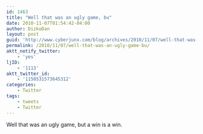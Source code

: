 ```yaml
---
id: 1463
title: "Well that was an ugly game, bu"
date: 2010-11-07T01:54:42-04:00
author: DizkoDan
layout: post
guid: 'http://www.cyberjunx.com/blog/archives/2010/11/07/well-that-was-an-ugly-game-bu/'
permalink: /2010/11/07/well-that-was-an-ugly-game-bu/
aktt_notify_twitter:
    - 'yes'
ljID:
    - '1113'
aktt_twitter_id:
    - '1150531573645312'
categories:
    - Twitter
tags:
    - tweets
    - Twitter
---
```


Well that was an ugly game, but a win is a win.